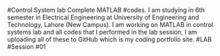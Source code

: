 #Control System lab Complete MATLAB #codes.
I am studying in 6th semester in Electrical Engineering at University of Engineering and Technology, Lahore (New Campus). I am working on MATLAB in control systems lab and all codes that I performed in the lab session, I am uploading all of these to GitHub which is my coding portfolio site. 
  #LAB #Session #01
    
